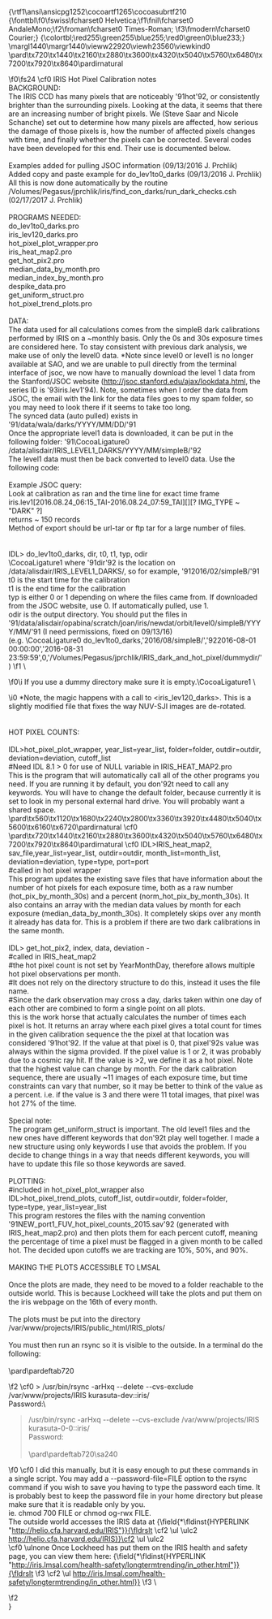 {\rtf1\ansi\ansicpg1252\cocoartf1265\cocoasubrtf210
{\fonttbl\f0\fswiss\fcharset0 Helvetica;\f1\fnil\fcharset0 AndaleMono;\f2\froman\fcharset0 Times-Roman;
\f3\fmodern\fcharset0 Courier;}
{\colortbl;\red255\green255\blue255;\red0\green0\blue233;}
\margl1440\margr1440\vieww22920\viewh23560\viewkind0
\pard\tx720\tx1440\tx2160\tx2880\tx3600\tx4320\tx5040\tx5760\tx6480\tx7200\tx7920\tx8640\pardirnatural

\f0\fs24 \cf0 IRIS Hot Pixel Calibration notes\
BACKGROUND:\
The IRIS CCD has many pixels that are noticeably \'91hot\'92, or consistently brighter than the surrounding pixels. Looking at the data, it seems that there are an increasing number of bright pixels. We (Steve Saar and Nicole Schanche) set out to determine how many pixels are affected, how serious the damage of those pixels is, how the number of affected pixels changes with time, and finally whether the pixels can be corrected. Several codes have been developed for this end. Their use is documented below.\
\
Examples added for pulling JSOC information (09/13/2016 J. Prchlik) \
Added copy and paste example for do_lev1to0_darks (09/13/2016 J. Prchlik)\
All this is now done automatically by the routine /Volumes/Pegasus/jprchlik/iris/find_con_darks/run_dark_checks.csh (02/17/2017 J. Prchlik)\
\
PROGRAMS NEEDED:\
do_lev1to0_darks.pro\
iris_lev120_darks.pro\
hot_pixel_plot_wrapper.pro\
iris_heat_map2.pro\
get_hot_pix2.pro\
median_data_by_month.pro\
median_index_by_month.pro\
despike_data.pro\
get_uniform_struct.pro\
hot_pixel_trend_plots.pro\
\
DATA:\
The data used for all calculations comes from the simpleB dark calibrations performed by IRIS on a ~monthly basis. Only the 0s and 30s exposure times are considered here. To stay consistent with previous dark analysis, we make use of only the level0 data. *Note since level0 or level1 is no longer available at SAO, and we are unable to pull directly from the terminal interface of jsoc, we now have to manually download the level 1 data from the Stanford/JSOC website (http://jsoc.stanford.edu/ajax/lookdata.html, the series ID is \'93iris.lev1\'94). Note, sometimes when I order the data from JSOC, the email with the link for the data files goes to my spam folder, so you may need to look there if it seems to take too long.\
The synced data (auto pulled) exists in  \'91/data/wala/darks/YYYY/MM/DD/\'91\
Once the appropriate level1 data is downloaded, it can be put in the following folder: \'91\CocoaLigature0 /data/alisdair/IRIS_LEVEL1_DARKS/YYYY/MM/simpleB/\'92\
The level1 data must then be back converted to level0 data. Use the following code:\
\
Example JSOC query:\
Look at calibration as ran and the time line for exact time frame\
iris.lev1[2016.08.24_06:15_TAI-2016.08.24_07:59_TAI][][? IMG_TYPE ~ "DARK" ?]\
returns ~ 150 records\
Method of export should be url-tar or ftp tar for a large number of files.\
\
\
IDL> do_lev1to0_darks, dir, t0, t1, typ, odir\
\CocoaLigature1 where \'91dir\'92 is the location on /data/alisdair/IRIS_LEVEL1_DARKS/, so for example, \'912016/02/simpleB/\'91\
t0 is the start time for the calibration\
t1 is the end time for the calibration\
typ is either 0 or 1 depending on where the files came from. If downloaded from the JSOC website, use 0. If automatically pulled, use 1. \
odir is the output directory. You should put the files in \'91/data/alisdair/opabina/scratch/joan/iris/newdat/orbit/level0/simpleB/YYYY/MM/\'91 (I need permissions, fixed on 09/13/16)\
(e.g. \CocoaLigature0 do_lev1to0_darks,'2016/08/simpleB/',\'922016-08-01 00:00:00','2016-08-31 23:59:59',0,'/Volumes/Pegasus/jprchlik/IRIS_dark_and_hot_pixel/dummydir/')
\f1 \

\f0\i If you use a dummy directory make sure it is empty.\CocoaLigature1 \

\i0 *Note, the magic happens with a call to <iris_lev120_darks>. This is a slightly modified file that fixes the way NUV-SJI images are de-rotated. \
\
\
HOT PIXEL COUNTS:\
\
IDL>hot_pixel_plot_wrapper, year_list=year_list, folder=folder, outdir=outdir, deviation=deviation, cutoff_list\
#Need IDL 8.1 > 0 for use of NULL variable in IRIS_HEAT_MAP2.pro\
This is the program that will automatically call all of the other programs you need. If you are running it by default, you don\'92t need to call any keywords. You will have to change the default folder, because currently it is set to look in my personal external hard drive. You will probably want a shared space. \
\pard\tx560\tx1120\tx1680\tx2240\tx2800\tx3360\tx3920\tx4480\tx5040\tx5600\tx6160\tx6720\pardirnatural
\cf0 \
\pard\tx720\tx1440\tx2160\tx2880\tx3600\tx4320\tx5040\tx5760\tx6480\tx7200\tx7920\tx8640\pardirnatural
\cf0 IDL>IRIS_heat_map2, sav_file,year_list=year_list, outdir=outdir, month_list=month_list, deviation=deviation, type=type, port=port\
#called in hot pixel wrapper\
This program updates the existing save files that have information about the number of hot pixels for each exposure time, both as a raw number (hot_pix_by_month_30s) and a percent (norm_hot_pix_by_month_30s). It also contains an array with the median data values by month for each exposure (median_data_by_month_30s). It completely skips over any month it already has data for. This is a problem if there are two dark calibrations in the same month. \
\
IDL> get_hot_pix2, index, data, deviation -\
#called in IRIS_heat_map2\
#the hot pixel count is not set by YearMonthDay, therefore allows multiple hot pixel observations per month.\
#It does not rely on the directory structure to do this, instead it uses the file name.\
#Since the dark observation may cross a day, darks taken within one day of each other are combined to form a single point on all plots.\
 this is the work horse that actually calculates the number of times each pixel is hot. It returns an array where each pixel gives a total count for times in the given calibration sequence the the pixel at that location was considered \'91hot\'92. If the value at that pixel is 0, that pixel\'92s value was always within the sigma provided. If the pixel value is 1 or 2, it was probably due to a cosmic ray hit. If the value is >2, we define it as a hot pixel. Note that the highest value can change by month. For the dark calibration sequence, there are usually ~11 images of each exposure time, but time constraints can vary that number, so it may be better to think of the value as a percent. i.e. if the value is 3 and there were 11 total images, that pixel was hot 27% of the time. \
\
Special note:\
The program get_uniform_struct is important. The old level1 files and the new ones have different keywords that don\'92t play well together. I made a new structure using only keywords I use that avoids the problem. If you decide to change things in a way that needs different keywords, you will have to update this file so those keywords are saved. \
\
PLOTTING:\
#included in hot_pixel_plot_wrapper also\
IDL>hot_pixel_trend_plots, cutoff_list, outdir=outdir, folder=folder, type=type, year_list=year_list\
This program restores the files with the naming convention \'91NEW_port1_FUV_hot_pixel_counts_2015.sav\'92 (generated with IRIS_heat_map2.pro) and then plots them for each percent cutoff, meaning the percentage of time a pixel must be flagged in a given month to be called hot. The decided upon cutoffs we are tracking are 10%, 50%, and 90%.\
\
MAKING THE PLOTS ACCESSIBLE TO LMSAL\
\
Once the plots are made, they need to be moved to a folder reachable to the outside world. This is because Lockheed will take the plots and put them on the iris webpage on the 16th of every month. \
\
The plots must be put into the directory\
/var/www/projects/IRIS/public_html/IRIS_plots/\
\
You must then run an rsync so it is visible to the outside. In a terminal do the following:\
\
\pard\pardeftab720

\f2 \cf0 > /usr/bin/rsync -arHxq --delete --cvs-exclude /var/www/projects/IRIS kurasuta-dev::iris/\
Password:\
> /usr/bin/rsync -arHxq --delete --cvs-exclude /var/www/projects/IRIS kurasuta-0-0::iris/\
Password:\
\
\pard\pardeftab720\sa240

\f0 \cf0 I did this manually, but it is easy enough to put these commands in a single script. You may add a --password-file=FILE option to the rsync command if you wish to save you having to type the password each time. It is probably best to keep the password file in your home directory but please make sure that it is readable only by you.  \
ie. chmod 700 FILE or chmod og-rwx FILE.\
The outside world accesses the IRIS data at {\field{\*\fldinst{HYPERLINK "http://helio.cfa.harvard.edu/IRIS"}}{\fldrslt \cf2 \ul \ulc2 http://helio.cfa.harvard.edu/IRIS}}\cf2 \ul \ulc2 \
\cf0 \ulnone Once Lockheed has put them on the IRIS health and safety page, you can view them here: {\field{\*\fldinst{HYPERLINK "http://iris.lmsal.com/health-safety/longtermtrending/in_other.html"}}{\fldrslt 
\f3 \cf2 \ul http://iris.lmsal.com/health-safety/longtermtrending/in_other.html}}
\f3 \

\f2 \
}